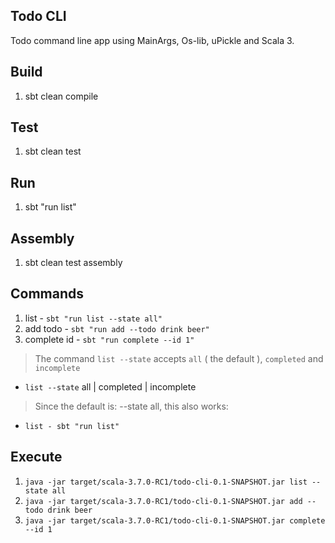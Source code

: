 Todo CLI
--------
Todo command line app using MainArgs, Os-lib, uPickle and Scala 3.

Build
-----
1. sbt clean compile

Test
----
1. sbt clean test

Run
---
1. sbt "run list"

Assembly
--------
1. sbt clean test assembly

Commands
--------
1. list - ```sbt "run list --state all"```
2. add todo - ```sbt "run add --todo drink beer"```
3. complete id - ```sbt "run complete --id 1"```
>The command ```list --state``` accepts ```all``` ( the default ), ```completed``` and ```incomplete```
* ```list --state``` all | completed | incomplete
>Since the default is: --state all, this also works:
* ```list - sbt "run list"```

Execute
-------
1. ```java -jar target/scala-3.7.0-RC1/todo-cli-0.1-SNAPSHOT.jar list --state all```
2. ```java -jar target/scala-3.7.0-RC1/todo-cli-0.1-SNAPSHOT.jar add --todo drink beer```
3. ```java -jar target/scala-3.7.0-RC1/todo-cli-0.1-SNAPSHOT.jar complete --id 1```